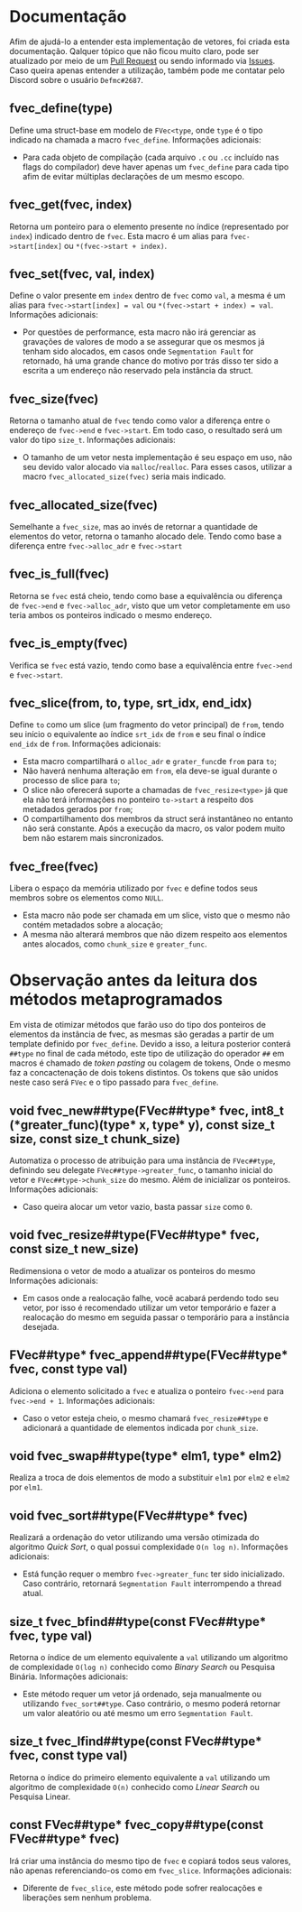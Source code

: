 # Documentação

Afim de ajudá-lo a entender esta implementação de vetores, foi criada esta documentação. Qalquer tópico que não ficou muito claro, pode ser atualizado por meio de um [Pull Request](https://github.com/Defmc/fvec/pulls) ou sendo informado via [Issues](https://github.com/Defmc/fvec/issues). Caso queira apenas entender a utilização, também pode me contatar pelo Discord sobre o usuário `Defmc#2687`.

## fvec\_define(type)

Define uma struct-base em modelo de `FVec<type`, onde `type` é o tipo indicado na chamada a macro `fvec_define`.
Informações adicionais:
* Para cada objeto de compilação (cada arquivo `.c` ou `.cc` incluído nas flags do compilador) deve haver apenas um `fvec_define` para cada tipo afim de evitar múltiplas declarações de um mesmo escopo.

## fvec\_get(fvec, index)

Retorna um ponteiro para o elemento presente no índice (representado por `index`) indicado dentro de `fvec`. Esta macro é um alias para `fvec->start[index]` ou `*(fvec->start + index)`.

## fvec\_set(fvec, val, index)

Define o valor presente em `index` dentro de `fvec` como `val`, a mesma é um alias para `fvec->start[index] = val` ou `*(fvec->start + index) = val`.
Informações adicionais:
* Por questões de performance, esta macro não irá gerenciar as gravações de valores de modo a se assegurar que os mesmos já tenham sido alocados, em casos onde `Segmentation Fault` for retornado, há uma grande chance do motivo por trás disso ter sido a escrita a um endereço não reservado pela instância da struct.

## fvec\_size(fvec)

Retorna o tamanho atual de `fvec` tendo como valor a diferença entre o endereço de `fvec->end` e `fvec->start`. Em todo caso, o resultado será um valor do tipo `size_t`.
Informações adicionais:
* O tamanho de um vetor nesta implementação é seu espaço em uso, não seu devido valor alocado via `malloc`/`realloc`. Para esses casos, utilizar a macro `fvec_allocated_size(fvec)` seria mais indicado.

## fvec\_allocated\_size(fvec)

Semelhante a `fvec_size`, mas ao invés de retornar a quantidade de elementos do vetor, retorna o tamanho alocado dele. Tendo como base a diferença entre `fvec->alloc_adr` e `fvec->start`

## fvec\_is\_full(fvec)

Retorna se `fvec` está cheio, tendo como base a equivalência ou diferença de `fvec->end` e `fvec->alloc_adr`, visto que um vetor completamente em uso teria ambos os ponteiros indicado o mesmo endereço.

## fvec\_is\_empty(fvec)

Verifica se `fvec` está vazio, tendo como base a equivalência entre `fvec->end` e `fvec->start`.

## fvec\_slice(from, to, type, srt\_idx, end\_idx)

Define `to` como um slice (um fragmento do vetor principal) de `from`, tendo seu início o equivalente ao índice `srt_idx` de `from` e seu final o índice `end_idx` de `from`.
Informações adicionais:
* Esta macro compartilhará o `alloc_adr` e `grater_func`de `from` para `to`;
* Não haverá nenhuma alteração em `from`, ela deve-se igual durante o processo de slice para `to`;
* O slice não oferecerá suporte a chamadas de `fvec_resize<type>` já que ela não terá informações no ponteiro `to->start` a respeito dos metadados gerados por `from`;
* O compartilhamento dos membros da struct será instantâneo no entanto não será constante. Após a execução da macro, os valor podem muito bem não estarem mais sincronizados.

## fvec\_free(fvec)

Libera o espaço da memória utilizado por `fvec` e define todos seus membros sobre os elementos como `NULL`.
* Esta macro não pode ser chamada em um slice, visto que o mesmo não contém metadados sobre a alocação;
* A mesma não alterará membros que não dizem respeito aos elementos antes alocados, como `chunk_size` e `greater_func`.

# Observação antes da leitura dos métodos metaprogramados

Em vista de otimizar métodos que farão uso do tipo dos ponteiros de elementos da instância de fvec, as mesmas são geradas a partir de um template definido por `fvec_define`. Devido a isso, a leitura posterior conterá `##type` no final de cada método, este tipo de utilização do operador `##` em macros é chamado de _token pasting_ ou colagem de tokens, Onde o mesmo faz a concactenação de dois tokens distintos. Os tokens que são unidos neste caso será `FVec` e o tipo passado para `fvec_define`.

## void fvec\_new##type(FVec##type\* fvec, int8\_t (\*greater\_func)(type\* x, type\* y), const size\_t size, const size\_t chunk\_size)

Automatiza o processo de atribuição para uma instância de `FVec##type`, definindo seu delegate `FVec##type->greater_func`, o tamanho inicial do vetor e `FVec##type->chunk_size` do mesmo. Além de inicializar os ponteiros.
Informações adicionais:
* Caso queira alocar um vetor vazio, basta passar `size` como `0`.

## void fvec\_resize##type(FVec##type\* fvec, const size\_t new\_size)

Redimensiona o vetor de modo a atualizar os ponteiros do mesmo
Informações adicionais:
* Em casos onde a realocação falhe, você acabará perdendo todo seu vetor, por isso é recomendado utilizar um vetor temporário e fazer a realocação do mesmo em seguida passar o temporário para a instância desejada.

## FVec##type\* fvec\_append##type(FVec##type\* fvec, const type val)

Adiciona o elemento solicitado a `fvec` e atualiza o ponteiro `fvec->end` para `fvec->end + 1`.
Informações adicionais:
* Caso o vetor esteja cheio, o mesmo chamará `fvec_resize##type` e adicionará a quantidade de elementos indicada por `chunk_size`.

## void fvec\_swap##type(type\* elm1, type\* elm2)

Realiza a troca de dois elementos de modo a substituir `elm1` por `elm2` e `elm2` por `elm1`.

## void fvec\_sort##type(FVec##type\* fvec)

Realizará a ordenação do vetor utilizando uma versão otimizada do algoritmo _Quick Sort_, o qual possui complexidade `O(n log n)`.
Informações adicionais:
* Está função requer o membro `fvec->greater_func` ter sido inicializado. Caso contrário, retornará `Segmentation Fault` interrompendo a thread atual.

## size\_t fvec\_bfind##type(const FVec##type\* fvec, type val)

Retorna o índice de um elemento equivalente a `val` utilizando um algoritmo de complexidade `O(log n)` conhecido como _Binary Search_ ou Pesquisa Binária.
Informações adicionais:
* Este método requer um vetor já ordenado, seja manualmente ou utilizando `fvec_sort##type`. Caso contrário, o mesmo poderá retornar um valor aleatório ou até mesmo um erro `Segmentation Fault`.

## size\_t fvec\_lfind##type(const FVec##type\* fvec, const type val)

Retorna o índice do primeiro elemento equivalente a `val` utilizando um algoritmo de complexidade `O(n)` conhecido como _Linear Search_ ou Pesquisa Linear.

## const FVec##type\* fvec\_copy##type(const FVec##type\* fvec)

Irá criar uma instância do mesmo tipo de `fvec` e copiará todos seus valores, não apenas referenciando-os como em `fvec_slice`.
Informações adicionais:
* Diferente de `fvec_slice`, este método pode sofrer realocações e liberações sem nenhum problema.
